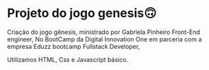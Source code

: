 # Projeto do jogo genesis🙃

Criação do jogo gênesis, ministrado por Gabriela Pinheiro Front-End engineer,
No BootCamp da Digital Innovation One em parceria com a
empresa Eduzz bootcamp Fullstack Developer,

Utilizamos HTML, Css e Javascript básico.
